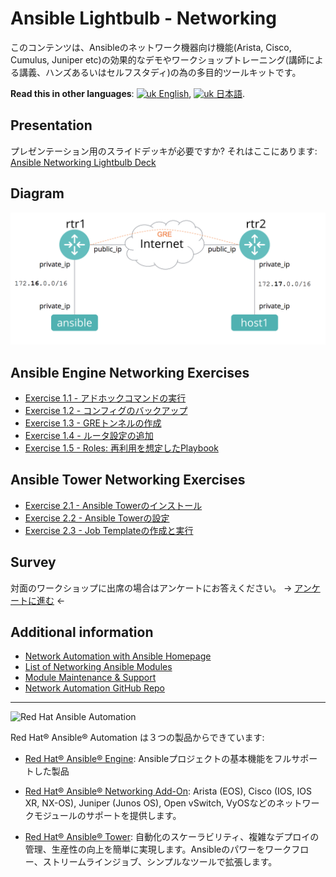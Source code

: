# Ansible Lightbulb - Networking

このコンテンツは、Ansibleのネットワーク機器向け機能(Arista, Cisco, Cumulus, Juniper etc)の効果的なデモやワークショップトレーニング(講師による講義、ハンズあるいはセルフスタディ)の為の多目的ツールキットです。

**Read this in other languages**: [![uk](../../images/uk.png) English](README.md),  [![uk](../../images/japan.png) 日本語](README.ja.md).


## Presentation
プレゼンテーション用のスライドデッキが必要ですか? それはここにあります:
[Ansible Networking Lightbulb Deck](../../decks/ansible-networking.html)

## Diagram
![network diagram](diagram.png)

## Ansible Engine Networking Exercises

 - [Exercise 1.1 - アドホックコマンドの実行](1.1-adhoc/README.ja.md)
 - [Exercise 1.2 - コンフィグのバックアップ](1.2-backup/README.ja.md)
 - [Exercise 1.3 - GREトンネルの作成](1.3-gre/README.ja.md)
 - [Exercise 1.4 - ルータ設定の追加](1.4-router_configs/README.ja.md)
 - [Exercise 1.5 - Roles: 再利用を想定したPlaybook](1.5-roles/README.ja.md)

## Ansible Tower Networking Exercises

- [Exercise 2.1 - Ansible Towerのインストール](2.1-towerinstall/README.ja.md)
- [Exercise 2.2 - Ansible Towerの設定](2.2-towerconfigure/README.ja.md)
- [Exercise 2.3 - Job Templateの作成と実行](2.3-towerjob/README.ja.md)

## Survey
対面のワークショップに出席の場合はアンケートにお答えください。
-> [アンケートに進む](http://bit.ly/net-lightbulb-survey) <-

## Additional information
 - [Network Automation with Ansible Homepage](https://www.ansible.com/network-automation)
 - [List of Networking Ansible Modules](http://docs.ansible.com/ansible/latest/list_of_network_modules.html)
 - [Module Maintenance & Support](http://docs.ansible.com/ansible/latest/modules_support.html)
 - [Network Automation GitHub Repo](https://github.com/network-automation)

---
![Red Hat Ansible Automation](../../images/rh-ansible-automation.png)

Red Hat® Ansible® Automation は３つの製品からできています:

- [Red Hat® Ansible® Engine](https://www.ansible.com/ansible-engine): Ansibleプロジェクトの基本機能をフルサポートした製品

- [Red Hat® Ansible® Networking Add-On](https://www.ansible.com/ansible-engine): Arista (EOS), Cisco (IOS, IOS XR, NX-OS), Juniper (Junos OS), Open vSwitch, VyOSなどのネットワークモジュールのサポートを提供します。

- [Red Hat® Ansible® Tower](https://www.ansible.com/tower): 自動化のスケーラビリティ、複雑なデプロイの管理、生産性の向上を簡単に実現します。Ansibleのパワーをワークフロー、ストリームラインジョブ、シンプルなツールで拡張します。

